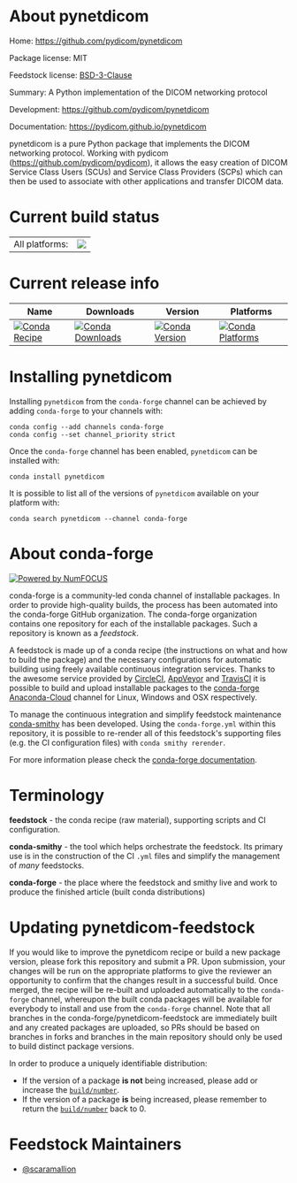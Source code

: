 About pynetdicom
================

Home: https://github.com/pydicom/pynetdicom

Package license: MIT

Feedstock license: [BSD-3-Clause](https://github.com/conda-forge/pynetdicom-feedstock/blob/master/LICENSE.txt)

Summary: A Python implementation of the DICOM networking protocol

Development: https://github.com/pydicom/pynetdicom

Documentation: https://pydicom.github.io/pynetdicom

pynetdicom is a pure Python package that implements the
DICOM networking protocol. Working with pydicom
(https://github.com/pydicom/pydicom), it allows the easy creation of
DICOM Service Class Users (SCUs) and Service Class Providers (SCPs)
which can then be used to associate with other applications and transfer
DICOM data.


Current build status
====================


<table><tr><td>All platforms:</td>
    <td>
      <a href="https://dev.azure.com/conda-forge/feedstock-builds/_build/latest?definitionId=9280&branchName=master">
        <img src="https://dev.azure.com/conda-forge/feedstock-builds/_apis/build/status/pynetdicom-feedstock?branchName=master">
      </a>
    </td>
  </tr>
</table>

Current release info
====================

| Name | Downloads | Version | Platforms |
| --- | --- | --- | --- |
| [![Conda Recipe](https://img.shields.io/badge/recipe-pynetdicom-green.svg)](https://anaconda.org/conda-forge/pynetdicom) | [![Conda Downloads](https://img.shields.io/conda/dn/conda-forge/pynetdicom.svg)](https://anaconda.org/conda-forge/pynetdicom) | [![Conda Version](https://img.shields.io/conda/vn/conda-forge/pynetdicom.svg)](https://anaconda.org/conda-forge/pynetdicom) | [![Conda Platforms](https://img.shields.io/conda/pn/conda-forge/pynetdicom.svg)](https://anaconda.org/conda-forge/pynetdicom) |

Installing pynetdicom
=====================

Installing `pynetdicom` from the `conda-forge` channel can be achieved by adding `conda-forge` to your channels with:

```
conda config --add channels conda-forge
conda config --set channel_priority strict
```

Once the `conda-forge` channel has been enabled, `pynetdicom` can be installed with:

```
conda install pynetdicom
```

It is possible to list all of the versions of `pynetdicom` available on your platform with:

```
conda search pynetdicom --channel conda-forge
```


About conda-forge
=================

[![Powered by
NumFOCUS](https://img.shields.io/badge/powered%20by-NumFOCUS-orange.svg?style=flat&colorA=E1523D&colorB=007D8A)](https://numfocus.org)

conda-forge is a community-led conda channel of installable packages.
In order to provide high-quality builds, the process has been automated into the
conda-forge GitHub organization. The conda-forge organization contains one repository
for each of the installable packages. Such a repository is known as a *feedstock*.

A feedstock is made up of a conda recipe (the instructions on what and how to build
the package) and the necessary configurations for automatic building using freely
available continuous integration services. Thanks to the awesome service provided by
[CircleCI](https://circleci.com/), [AppVeyor](https://www.appveyor.com/)
and [TravisCI](https://travis-ci.com/) it is possible to build and upload installable
packages to the [conda-forge](https://anaconda.org/conda-forge)
[Anaconda-Cloud](https://anaconda.org/) channel for Linux, Windows and OSX respectively.

To manage the continuous integration and simplify feedstock maintenance
[conda-smithy](https://github.com/conda-forge/conda-smithy) has been developed.
Using the ``conda-forge.yml`` within this repository, it is possible to re-render all of
this feedstock's supporting files (e.g. the CI configuration files) with ``conda smithy rerender``.

For more information please check the [conda-forge documentation](https://conda-forge.org/docs/).

Terminology
===========

**feedstock** - the conda recipe (raw material), supporting scripts and CI configuration.

**conda-smithy** - the tool which helps orchestrate the feedstock.
                   Its primary use is in the construction of the CI ``.yml`` files
                   and simplify the management of *many* feedstocks.

**conda-forge** - the place where the feedstock and smithy live and work to
                  produce the finished article (built conda distributions)


Updating pynetdicom-feedstock
=============================

If you would like to improve the pynetdicom recipe or build a new
package version, please fork this repository and submit a PR. Upon submission,
your changes will be run on the appropriate platforms to give the reviewer an
opportunity to confirm that the changes result in a successful build. Once
merged, the recipe will be re-built and uploaded automatically to the
`conda-forge` channel, whereupon the built conda packages will be available for
everybody to install and use from the `conda-forge` channel.
Note that all branches in the conda-forge/pynetdicom-feedstock are
immediately built and any created packages are uploaded, so PRs should be based
on branches in forks and branches in the main repository should only be used to
build distinct package versions.

In order to produce a uniquely identifiable distribution:
 * If the version of a package **is not** being increased, please add or increase
   the [``build/number``](https://docs.conda.io/projects/conda-build/en/latest/resources/define-metadata.html#build-number-and-string).
 * If the version of a package **is** being increased, please remember to return
   the [``build/number``](https://docs.conda.io/projects/conda-build/en/latest/resources/define-metadata.html#build-number-and-string)
   back to 0.

Feedstock Maintainers
=====================

* [@scaramallion](https://github.com/scaramallion/)

